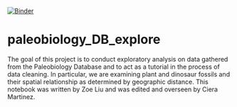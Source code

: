 [![Binder](https://mybinder.org/badge_logo.svg)](https://mybinder.org/v2/gh/cabinetofcuriosity/paleobiology_DB_explore/master)


# paleobiology_DB_explore 

The goal of this project is to conduct exploratory analysis on data gathered from the Paleobiology Database and to act as a tutorial in the process of data cleaning. In particular, we are examining plant and dinosaur fossils and their spatial relationship as determined by geographic distance. This notebook was written by Zoe Liu and was edited and overseen by Ciera Martinez.
